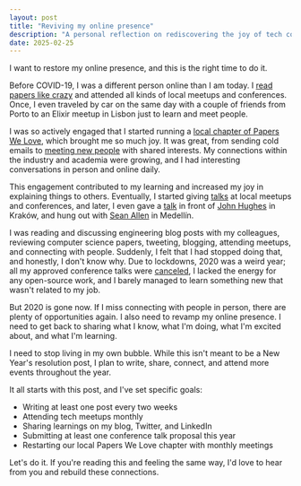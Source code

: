 ```yaml
---
layout: post
title: "Reviving my online presence"
description: "A personal reflection on rediscovering the joy of tech community engagement and making concrete commitments to rebuild online and offline presence."
date: 2025-02-25
---
```


I want to restore my online presence, and this is the right time to do it.

Before COVID-19, I was a different person online than I am today. I <a href="https://x.com/ordepdev/status/1139208525182320641">read papers like crazy</a> and attended all kinds of local meetups and conferences. Once, I even traveled by car on the same day with a couple of friends from Porto to an Elixir meetup in Lisbon just to learn and meet people.

I was so actively engaged that I started running a <a href="/posts/papers-we-love">local chapter of Papers We Love</a>, which brought me so much joy. It was great, from sending cold emails to <a href="https://x.com/old_sound/status/966435455695716353">meeting new people</a> with shared interests. My connections within the industry and academia were growing, and I had interesting conversations in person and online daily.

This engagement contributed to my learning and increased my joy in explaining things to others. Eventually, I started giving <a href="/talks">talks</a> at local meetups and conferences, and later, I even gave a <a href="https://www.youtube.com/watch?v=AEtXHTGEweg">talk</a> in front of <a href="https://www.lambdadays.org/lambdadays2019/john-hughes">John Hughes</a> in Kraków, and hung out with <a href="https://x.com/SeanTAllen">Sean Allen</a> in Medellín.

I was reading and discussing engineering blog posts with my colleagues, reviewing computer science papers, tweeting, blogging, attending meetups, and connecting with people. Suddenly, I felt that I had stopped doing that, and honestly, I don't know why. Due to lockdowns, 2020 was a weird year; all my approved conference talks were <a href="https://x.com/ordepdev/status/1237435589080866819">canceled</a>, I lacked the energy for any open-source work, and I barely managed to learn something new that wasn't related to my job.

But 2020 is gone now. If I miss connecting with people in person, there are plenty of opportunities again. I also need to revamp my online presence. I need to get back to sharing what I know, what I'm doing, what I'm excited about, and what I'm learning. 

I need to stop living in my own bubble. While this isn't meant to be a New Year's resolution post, I plan to write, share, connect, and attend more events throughout the year.

It all starts with this post, and I've set specific goals:

- Writing at least one post every two weeks
- Attending tech meetups monthly
- Sharing learnings on my blog, Twitter, and LinkedIn
- Submitting at least one conference talk proposal this year
- Restarting our local Papers We Love chapter with monthly meetings

Let's do it. If you're reading this and feeling the same way, I'd love to hear from you and rebuild these connections.
